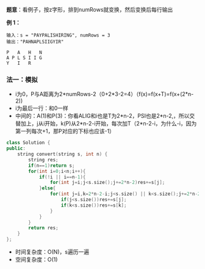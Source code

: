 **题意**：看例子，按z字形，排到numRows就变换，然后变换后每行输出

**例 1：**

```
输入：s = "PAYPALISHIRING", numRows = 3
输出："PAHNAPLSIIGYIR"
```

```
P   A   H   N
A P L S I I G
Y   I   R
```





### 法一：模拟

- i为0，P与A距离为2*numRows-2（0+2\*3-2=4）（f(x)=f(x+T)=f(x+(2\*n-2))
- i为最后一行：和0一样
- 中间的：A(1)和P(3)：你看ALIG和i也是T为2*n-2，PSI也是2\*n-2,，所以交替加上，j从i开始，k(P)从2\*n-2-i开始，每次加T（2\*n-2-i，为什么-i，因为第一列每次+1，那P对应的下标也应该-1）

```cpp
class Solution {
public:
    string convert(string s, int n) {
        string res;
        if(n==1)return s;
        for(int i=0;i<n;i++){
            if(!i || i==n-1){
                for(int j=i;j<s.size();j+=2*n-2)res+=s[j];
            }else{
                for(int j=i,k=2*n-2-i;j<s.size() || k<s.size();j+=2*n-2,k+=2*n-2){
                    if(j<s.size())res+=s[j];
                    if(k<s.size())res+=s[k];
                }
            }
        }
        return res;
    }
};
```

- 时间复杂度：O(N)，s遍历一遍
- 空间复杂度：O(1)